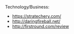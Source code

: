 Technology/Business:

- https://stratechery.com/
- http://daringfireball.net/
- http://firstround.com/review




